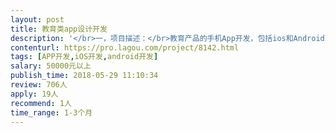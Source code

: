 ```yaml
---                
layout: post       
title: 教育类app设计开发           
description: '</br>一，项目描述：</br>教育产品的手机App开发，包括ios和Android两端。为使用者开拓更便捷的学习方式，更有效的教学，更灵活的授课时间和地点。使用者可以自由切换“学生”和“老师”两个身份，灵活搜索和选择课程，上课时间和价格。</br></br>二，主要功能点：</br>app内通信聊天（可建立群聊组，并有照相/照片发送功能）， 建立数据库及相关搜索功能，只限于UI的购物车（以excel形式输出），用户在线点评，用户时间选择，计时器（可反馈给后台），不同身份转换按钮，可加入广告页（可自行调整搜索结果），推送提醒（RSS)</br></br>三，参考产品：</br>优步</br>作业帮</br>新学习</br></br>四，人员要求：</br>1. 有教育app产品开发经验</br>2. 良好的沟通能力和契约精神</br>3. 灵活的工作时间</br>'     
contenturl: https://pro.lagou.com/project/8142.html      
tags: [APP开发,iOS开发,android开发]            
salary: 50000元以上          
publish_time: 2018-05-29 11:10:34         
review: 706人                   
apply: 19人                   
recommend: 1人                   
time_range: 1-3个月              
---                 
```


